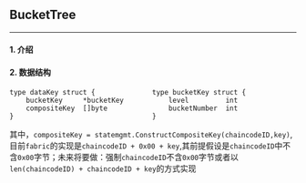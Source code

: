 ## BucketTree

---

#### 1. 介绍

#### 2. 数据结构
```
type dataKey struct {              type bucketKey struct {
    bucketKey     *bucketKey           level         int
    compositeKey  []byte               bucketNumber  int
}                                  }
```
其中，`compositeKey = statemgmt.ConstructCompositeKey(chaincodeID,key)`, 目前`fabric`的实现是`chaincodeID + 0x00 + key`,其前提假设是`chaincodeID`中不含`0x00`字节；未来将要做：强制`chaincodeID`不含`0x00`字节或者以`len(chaincodeID) + chaincodeID + key`的方式实现

